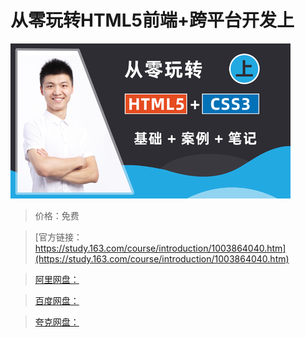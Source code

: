 # 从零玩转HTML5前端+跨平台开发上

![img](../../../assets/study163/free/d5f90f71f546429d9681eb906caf93eb.png)

> 价格：免费

> [官方链接：https://study.163.com/course/introduction/1003864040.htm](https://study.163.com/course/introduction/1003864040.htm)

> [阿里网盘：]()

> [百度网盘：]()

> [夸克网盘：]()
